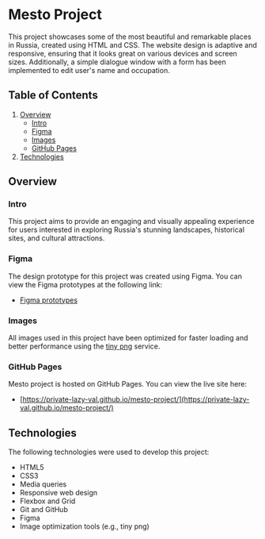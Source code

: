 # Mesto Project

This project showcases some of the most beautiful and remarkable places in Russia, created using HTML and CSS. The website design is adaptive and responsive, ensuring that it looks great on various devices and screen sizes. Additionally, a simple dialogue window with a form has been implemented to edit user's name and occupation.

## Table of Contents

1. [Overview](#overview)
   - [Intro](#intro)
   - [Figma](#figma)
   - [Images](#images)
   - [GitHub Pages](#github-pages)
2. [Technologies](#technologies)

## Overview

### Intro

This project aims to provide an engaging and visually appealing experience for users interested in exploring Russia's stunning landscapes, historical sites, and cultural attractions.

### Figma

The design prototype for this project was created using Figma. You can view the Figma prototypes at the following link:

- [Figma prototypes](https://www.figma.com/file/xni8mSiI7OqdTyzTD1wQ6L/JavaScript.-Sprint-4?node-id=28212-2&t=x7dkQJZtB5fHShUH-0)

### Images

All images used in this project have been optimized for faster loading and better performance using the [tiny png](https://tinypng.com/) service.

### GitHub Pages

Mesto project is hosted on GitHub Pages. You can view the live site here:

- [https://private-lazy-val.github.io/mesto-project/](https://private-lazy-val.github.io/mesto-project/)

## Technologies

The following technologies were used to develop this project:

- HTML5
- CSS3
- Media queries
- Responsive web design
- Flexbox and Grid
- Git and GitHub
- Figma
- Image optimization tools (e.g., tiny png)
